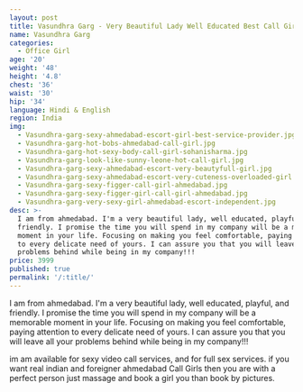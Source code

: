 ```yaml
---
layout: post
title: Vasundhra Garg - Very Beautiful Lady Well Educated Best Call Girl
name: Vasundhra Garg
categories:
  - Office Girl
age: '20'
weight: '48'
height: '4.8'
chest: '36'
waist: '30'
hip: '34'
language: Hindi & English
region: India
img:
  - Vasundhra-garg-sexy-ahmedabad-escort-girl-best-service-provider.jpg
  - Vasundhra-garg-hot-bobs-ahmedabad-call-girl.jpg
  - Vasundhra-garg-hot-sexy-body-call-girl-sohanisharma.jpg
  - Vasundhra-garg-look-like-sunny-leone-hot-call-girl.jpg
  - Vasundhra-garg-sexy-ahmedabad-escort-very-beautyfull-girl.jpg
  - Vasundhra-garg-sexy-ahmedabad-escort-very-cuteness-overloaded-girl.jpg
  - Vasundhra-garg-sexy-figger-call-girl-ahmedabad.jpg
  - Vasundhra-garg-sexy-figger-girl-call-girl-ahmedabad.jpg
  - Vasundhra-garg-very-sexy-girl-ahmedabad-escort-independent.jpg
desc: >-
  I am from ahmedabad. I'm a very beautiful lady, well educated, playful, and
  friendly. I promise the time you will spend in my company will be a memorable
  moment in your life. Focusing on making you feel comfortable, paying attention
  to every delicate need of yours. I can assure you that you will leave all your
  problems behind while being in my company!!!
price: 3999
published: true
permalink: '/:title/'
---
```


<p>I am from ahmedabad. I'm a very beautiful lady, well educated, playful, and friendly. I promise the time you will spend in my company will be a memorable moment in your life. Focusing on making you feel comfortable, paying attention to every delicate need of yours. I can assure you that you will leave all your problems behind while being in my company!!!</p>

<p>im am available for sexy video call services, and for full sex services. if you want real indian and foreigner ahmedabad Call Girls then you are with a perfect person just massage and book a girl you than book by pictures.</p>
